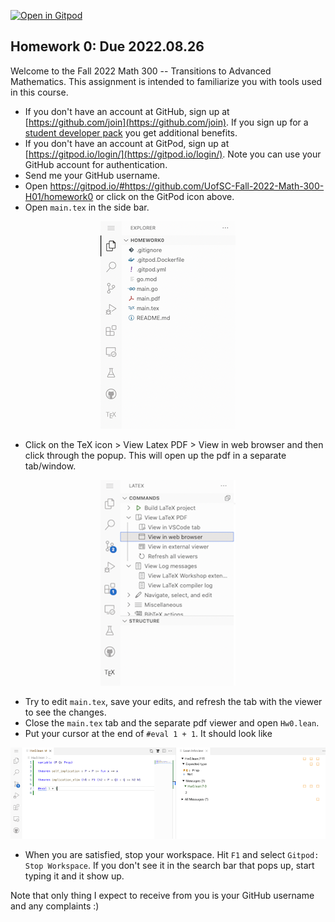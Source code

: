 [![Open in Gitpod](https://gitpod.io/button/open-in-gitpod.svg)](https://gitpod.io/#https://github.com/UofSC-Fall-2022-Math-300-H01/homework0)

## Homework 0: Due 2022.08.26 

Welcome to the Fall 2022 Math 300 -- Transitions to Advanced Mathematics. This assignment is intended to 
familiarize you with tools used in this course.

- If you don't have an account at GitHub, sign up at [https://github.com/join](https://github.com/join).
If you sign up for a [student developer pack](https://education.github.com/benefits?type=student)
you get additional benefits.
- If you don't have an account at GitPod, sign up at [https://gitpod.io/login/](https://gitpod.io/login/).
Note you can use your GitHub account for authentication. 
- Send me your GitHub username. 
- Open https://gitpod.io/#https://github.com/UofSC-Fall-2022-Math-300-H01/homework0
or click on the GitPod icon above. 
- Open `main.tex` in the side bar. 

<p align="center">
  <img src="images/side_bar.png">
</p>

- Click on the TeX icon > View Latex PDF > View in web browser and then click through the popup. This 
will open up the pdf in a separate tab/window. 

<p align="center">
  <img src="images/pdf_viewer.png">
</p>

- Try to edit `main.tex`, save your edits, and refresh the tab with the viewer to see the changes.
- Close the `main.tex` tab and the separate pdf viewer and open `Hw0.lean`. 
- Put your cursor at the end of  `#eval 1 + 1`. It should look like 

<p align="center">
  <img src="images/lean.png">
</p>

- When you are satisfied, stop your workspace. Hit `F1` and select `Gitpod: Stop Workspace`. If 
you don't see it in the search bar that pops up, start typing it and it show up. 

Note that only thing I expect to receive from you is your GitHub username and any complaints :)
